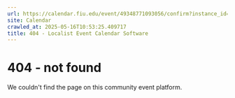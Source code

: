 ```yaml
---
url: https://calendar.fiu.edu/event/49348771093056/confirm?instance_id=49348840032638&return=https%3A%2F%2Fcalendar.fiu.edu%2Fmarc
site: Calendar
crawled_at: 2025-05-16T10:53:25.409717
title: 404 - Localist Event Calendar Software
---
```


# 404 - not found
We couldn't find the page on this community event platform.

